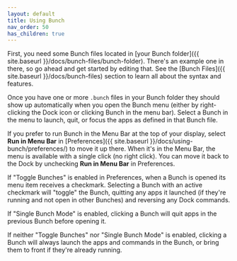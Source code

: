 ```yaml
---
layout: default
title: Using Bunch
nav_order: 50
has_children: true
---
```

First, you need some Bunch files located in [your Bunch folder]({{ site.baseurl }}/docs/bunch-files/bunch-folder). There's an example one in there, so go ahead and get started by editing that. See the [Bunch Files]({{ site.baseurl }}/docs/bunch-files) section to learn all about the syntax and features.

Once you have one or more `.bunch` files in your Bunch folder they should show up automatically when you open the Bunch menu (either by right-clicking the Dock icon or clicking Bunch in the menu bar). Select a Bunch in the menu to launch, quit, or focus the apps as defined in that Bunch file.

If you prefer to run Bunch in the Menu Bar at the top of your display, select __Run in Menu Bar__ in [Preferences]({{ site.baseurl }}/docs/using-bunch/preferences/) to move it up there. When it's in the Menu Bar, the menu is available with a single click (no right click). You can move it back to the Dock by unchecking __Run in Menu Bar__ in Preferences.

If "Toggle Bunches" is enabled in Preferences, when a Bunch is opened its menu item receives a checkmark. Selecting a Bunch with an active checkmark will "toggle" the Bunch, quitting any apps it launched (if they're running and not open in other Bunches) and reversing any Dock commands.

If "Single Bunch Mode" is enabled, clicking a Bunch will quit apps in the previous Bunch before opening it.

If neither "Toggle Bunches" nor "Single Bunch Mode" is enabled, clicking a Bunch will always launch the apps and commands in the Bunch, or bring them to front if they're already running.
